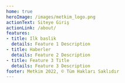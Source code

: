 ```yaml
---
home: true
heroImage: /images/metkim_logo.png
actionText: Siteye Giriş
actionLink: /about/
features:
- title: Ilk baslik
  details: Feature 1 Description
- title: Haberler
  details: Feature 2 Description
- title: Feature 3 Title
  details: Feature 3 Description
footer: Metkim 2022, © Tüm Hakları Saklıdır
---
```


